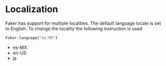 # Localization

Faker has support for multiple localities. The default language locale is set to English. To change the locality the following instruction is used

```bash
Faker.language("es-MX")
```

* es-MX
* en-US
* ja



